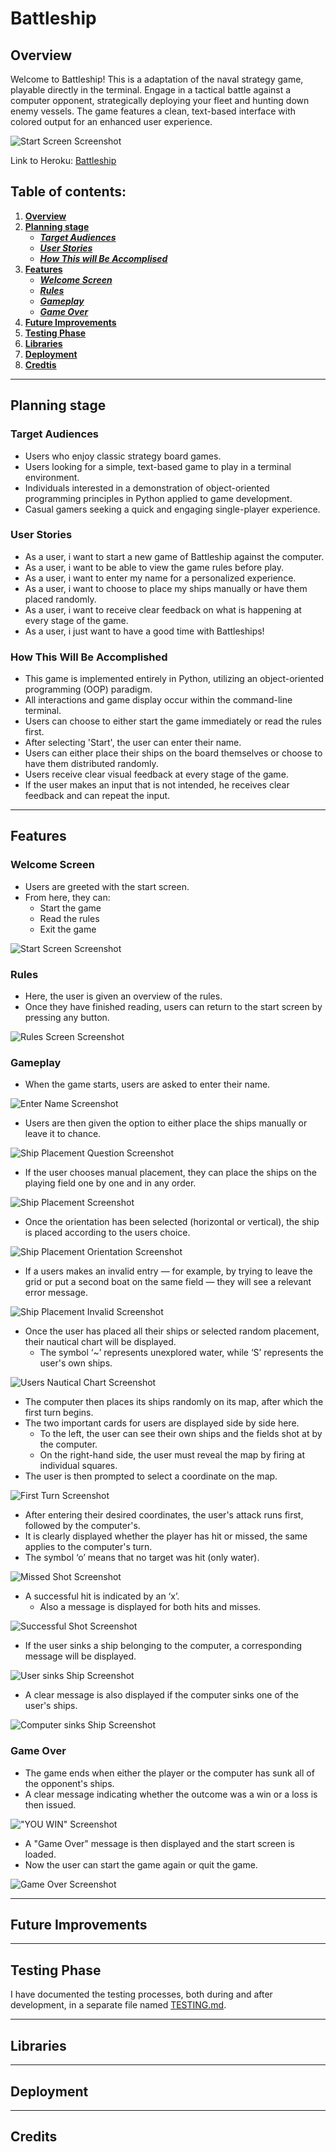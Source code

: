 # Battleship
## Overview
Welcome to Battleship!
This is a adaptation of the naval strategy game, playable directly in the terminal. Engage in a tactical battle against a computer opponent, strategically deploying your fleet and hunting down enemy vessels. The game features a clean, text-based interface with colored output for an enhanced user experience.

![Start Screen Screenshot](docs/screenshots/start-screen.png)

Link to Heroku: [Battleship](https://msp3-battleship-a0f0482c2f33.herokuapp.com/)


## Table of contents:
1. [**Overview**](#overview)
2. [**Planning stage**](#planning-stage)
    * [***Target Audiences***](#target-audiences)
    * [***User Stories***](#user-stories)
    * [***How This will Be Accomplised***](#how-this-will-be-accomplished)
3. [**Features**](#features)
    * [***Welcome Screen***](#welcome-screen)
    * [***Rules***](#rules)
    * [***Gameplay***](#gameplay)
    * [***Game Over***](#game-over)
4. [**Future Improvements**](#future-improvements)
5. [**Testing Phase**](#testing-phase)
6. [**Libraries**](#libraries)
7. [**Deployment**](#deployment)
8. [**Credtis**](#credits)

***
## **Planning stage**

### **Target Audiences**
* Users who enjoy classic strategy board games.
* Users looking for a simple, text-based game to play in a terminal environment.
* Individuals interested in a demonstration of object-oriented programming principles in Python applied to game development.
* Casual gamers seeking a quick and engaging single-player experience.

### **User Stories**
* As a user, i want to start a new game of Battleship against the computer.
* As a user, i want to be able to view the game rules before play.
* As a user, i want to enter my name for a personalized experience.
* As a user, i want to choose to place my ships manually or have them placed randomly.
* As a user, i want to receive clear feedback on what is happening at every stage of the game.
* As a user, i just want to have a good time with Battleships!

### **How This Will Be Accomplished**
* This game is implemented entirely in Python, utilizing an object-oriented programming (OOP) paradigm.
* All interactions and game display occur within the command-line terminal.
* Users can choose to either start the game immediately or read the rules first.
* After selecting 'Start', the user can enter their name.
* Users can either place their ships on the board themselves or choose to have them distributed randomly.
* Users receive clear visual feedback at every stage of the game.
* If the user makes an input that is not intended, he receives clear feedback and can repeat the input.

***
## **Features**

### **Welcome Screen**
* Users are greeted with the start screen.
* From here, they can:
    * Start the game
    * Read the rules
    * Exit the game

![Start Screen Screenshot](docs/screenshots/start-screen.png)

### **Rules**
* Here, the user is given an overview of the rules.
* Once they have finished reading, users can return to the start screen by pressing any button.

![Rules Screen Screenshot](docs/screenshots/rules.png)

### **Gameplay**
* When the game starts, users are asked to enter their name.

![Enter Name Screenshot](docs/screenshots/enter-name.png)

* Users are then given the option to either place the ships manually or leave it to chance.

![Ship Placement Question Screenshot](docs/screenshots/ship-placement-question.png)

* If the user chooses manual placement, they can place the ships on the playing field one by one and in any order.

![Ship Placement Screenshot](docs/screenshots/placing-ships.png)

* Once the orientation has been selected (horizontal or vertical), the ship is placed according to the users choice.

![Ship Placement Orientation Screenshot](docs/screenshots/placing-ships-orientation.png)

* If a users makes an invalid entry — for example, by trying to leave the grid or put a second boat on the same field — they will see a relevant error message.

![Ship Placement Invalid Screenshot](docs/screenshots/placing-ships-invalid.png)

* Once the user has placed all their ships or selected random placement, their nautical chart will be displayed.
    * The symbol ‘~’ represents unexplored water, while ‘S’ represents the user's own ships.

![Users Nautical Chart Screenshot](docs/screenshots/ship-placement-randomly.png)

* The computer then places its ships randomly on its map, after which the first turn begins.
* The two important cards for users are displayed side by side here.
    * To the left, the user can see their own ships and the fields shot at by the computer.
    * On the right-hand side, the user must reveal the map by firing at individual squares.
* The user is then prompted to select a coordinate on the map.

![First Turn Screenshot](docs/screenshots/first-turn.png)

* After entering their desired coordinates, the user's attack runs first, followed by the computer's.
* It is clearly displayed whether the player has hit or missed, the same applies to the computer's turn.
* The symbol ‘o’ means that no target was hit (only water).

![Missed Shot Screenshot](docs/screenshots/missed-shot.png)

* A successful hit is indicated by an ‘x’.
    * Also a message is displayed for both hits and misses.

![Successful Shot Screenshot](docs/screenshots/shot-hit.png)

* If the user sinks a ship belonging to the computer, a corresponding message will be displayed.

![User sinks Ship Screenshot](docs/screenshots/user-sank-ship.png)

* A clear message is also displayed if the computer sinks one of the user's ships.

![Computer sinks Ship Screenshot](docs/screenshots/enemy-sank-ship.png)

### **Game Over**

* The game ends when either the player or the computer has sunk all of the opponent's ships.
* A clear message indicating whether the outcome was a win or a loss is then issued.

!["YOU WIN" Screenshot](docs/screenshots/won_game.png)

* A "Game Over" message is then displayed and the start screen is loaded.
* Now the user can start the game again or quit the game.

![Game Over Screenshot](docs/screenshots/game-over.png)

***
## **Future Improvements**

***
## **Testing Phase**
I have documented the testing processes, both during and after development, in a separate file named [TESTING.md](TESTING.md).

***
## **Libraries**

***
## **Deployment**

***
## **Credits**

